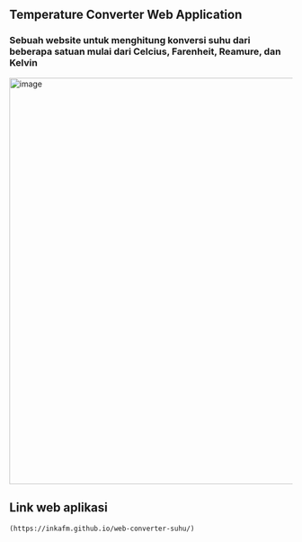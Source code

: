 ## Temperature Converter Web Application

### Sebuah website untuk menghitung konversi suhu dari beberapa satuan mulai dari Celcius, Farenheit, Reamure, dan Kelvin
<img width="1365" height="722" alt="image" src="https://github.com/user-attachments/assets/8aacaf0b-7b25-4700-96f5-db7f0570bd8a" />

## Link web aplikasi
```
(https://inkafm.github.io/web-converter-suhu/)
```
